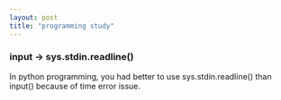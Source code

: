 ```yaml
---
layout: post
title: "programming study"
---
```



### input -> sys.stdin.readline()

In python programming, you had better to use sys.stdin.readline() than input() because of time error issue. 
